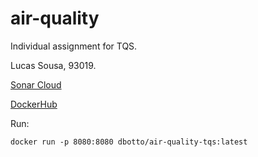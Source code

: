 # air-quality

Individual assignment for TQS.

Lucas Sousa, 93019.

[Sonar Cloud](https://sonarcloud.io/dashboard?id=l-sousa_air-quality-tqs)

[DockerHub](https://hub.docker.com/repository/docker/dbotto/air-quality-tqs)

Run:

```
docker run -p 8080:8080 dbotto/air-quality-tqs:latest
```
